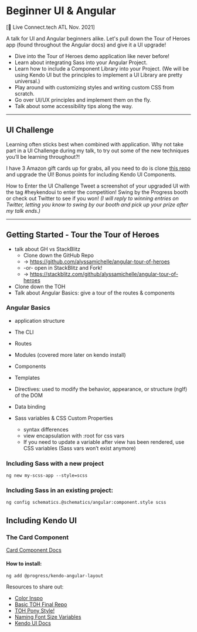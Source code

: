 # Beginner UI & Angular
[🎥 Live Connect.tech ATL Nov. 2021]

A talk for UI and Angular beginners alike. Let's pull down the Tour of Heroes app (found throughout the Angular docs) and give it a UI upgrade!
 

- Dive into the Tour of Heroes demo application like never before!
- Learn about integrating Sass into your Angular Project.
- Learn how to include a Component Library into your Project. (We will be using Kendo UI but the principles to implement a UI Library are pretty universal.)
- Play around with customizing styles and writing custom CSS from scratch.
- Go over UI/UX principles and implement them on the fly.
- Talk about some accessibility tips along the way.



----------
## UI Challenge

Learning often sticks best when combined with application. Why not take part in a UI Challenge during my talk, to try out some of the new techniques you’ll be learning throughout?!

I have 3 Amazon gift cards up for grabs, all you need to do is clone [this repo](https://github.com/alyssamichelle/angular-tour-of-heroes) and upgrade the UI! Bonus points for including Kendo UI Components. 

How to Enter the UI Challenge
Tweet a screenshot of your upgraded UI with the tag #heykendoui to enter the competition! Swing by the Progress booth or check out Twitter to see if you won! _(I will reply to winning entries on Twitter, letting you know to swing by our booth and pick up your prize after my talk ends.)_



----------

## Getting Started - Tour the Tour of Heroes

- talk about GH vs StackBlitz
    - Clone down the GitHub Repo
    - → https://github.com/alyssamichelle/angular-tour-of-heroes
    - -or- open in StackBlitz and Fork!
    - → https://stackblitz.com/github/alyssamichelle/angular-tour-of-heroes
- Clone down the TOH
- Talk about Angular Basics: give a tour of the routes & components

### Angular Basics

- application structure 
- The CLI
- Routes 
- Modules (covered more later on kendo install)
- Components
- Templates
- Directives: used to modify the behavior, appearance, or structure (ngIf) of the DOM
- Data binding



- Sass variables & CSS Custom Properties
    - syntax differences
    - view encapsulation with :root for css vars
    - If you need to update a variable after view has been rendered, use CSS variables (Sass vars won’t exist anymore)



### Including Sass with a new project
    ng new my-scss-app --style=scss
    
### Including Sass in an existing project:
    ng config schematics.@schematics/angular:component.style scss

## Including Kendo UI
### The Card Component
[Card Component Docs](https://www.telerik.com/kendo-angular-ui-develop/components/layout/card/)

#### How to install: 
    ng add @progress/kendo-angular-layout

Resources to share out:
- [Color Inspo](https://colorhunt.co/) 
- [Basic TOH Final Repo](https://github.com/alyssamichelle/angular-tour-of-heroes/tree/beginner-ui)
- [TOH Pony Style!](https://github.com/alyssamichelle/kui-tour-of-heroes-releases)
- [Naming Font Size Variables](https://css-tricks.com/the-dilemma-of-naming-font-size-variables)
- [Kendo UI Docs](https://www.telerik.com/kendo-angular-ui-develop/components/layout)

